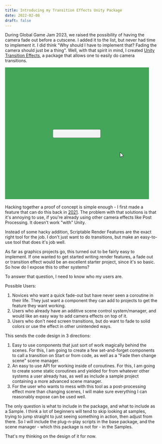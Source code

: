 ```yaml
---
title: Introducing my Transition Effects Unity Package
date: 2022-02-08
draft: false
---
```


During Global Game Jam 2023, we raised the possibility of having the camera fade out before a cutscene. I added it to the list, but never had time to implement it. I did think "Why should I have to implement that? Fading the camera should just be a thing". Well, with that spirit in mind, I created [Unity Transition Effects](https://github.com/hunterdyar/Unity-Transition-Effects/), a package that allows one to easily do camera transitions.

![Animated Gif demonstrating a few of the effects](transitionEffect.gif)

Hacking together a proof of concept is simple enough - I first made a feature that can do this back in [2021](https://github.com/hunterdyar/BloopsUnityUtility/commit/dc0ace58bcb1045023485455748c376caf11a211). The problem with that solutions is that it's annoying to use, if you're already using other camera effects like Post Processing. It doesn't work "with" Unity.

Instead of some hacky addition, Scriptable Render Features are the exact right tool for the job. I don't just want to do transitions, but make an easy-to-use tool that  does it's job well.

As far as graphics projects go, this turned out to be fairly easy to implement. If one wanted to get started writing render features, a fade out or transition effect would be an excellent starter project, since it's so basic. So how do I expose this to other systems?

To answer that question, I need to know who my users are.

Possible Users:

1. Novices who want a quick fade-out but have never seen a coroutine in their life. They just want a component they can add to projects to get the feature they want working.
2. Users who already have an additive scene control system/manager, and would like an easy way to add camera effects on top of it.
3. Users who don't need screen transitions, but do want to fade to solid colors or use the effect in other unintended ways.

This sends the code design in 3 directions:

1. Easy to use components that just sort of work magically behind the scenes. For this, I am going to create a few set-and-forget components to call a transition on Start or from code, as well as a "Fade then change scene" scene manager.
2. An easy to use API for working inside of coroutines. For this, I am going to create some static coroutines and yielded for from whatever other systems a user already has, as well as include a sample project containing a more advanced scene manager.
3. For the user who wants to mess with this tool as a post-processing effect more than changing scenes, I will make sure everything I can reasonably expose can be used well.

The only question is what to include in the package, and what to include as a Sample. I think a lot of beginners will tend to skip looking at samples, trying to jump straight to just seeing something in action, then adjust from there. So I will include the plug-n-play scripts in the base package, and the scene manager - which this package is not for - in the Samples.

That's my thinking on the design of it for now.